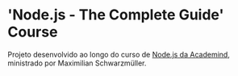# 'Node.js - The Complete Guide' Course

Projeto desenvolvido ao longo do curso de [Node.js da Academind](https://www.udemy.com/course/nodejs-the-complete-guide), ministrado por Maximilian Schwarzmüller.